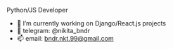 Python/JS Developer

- 🔭 I’m currently working on Django/React.js projects
- 💬 telegram: @nikita_bndr 
- 📫 email: bndr.nkt.99@gmail.com

